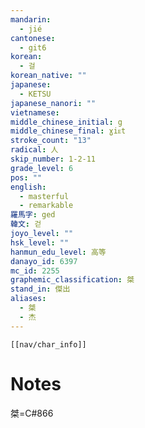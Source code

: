 ```yaml
---
mandarin:
  - jié
cantonese:
  - git6
korean:
  - 걸
korean_native: ""
japanese:
  - KETSU
japanese_nanori: ""
vietnamese:
middle_chinese_initial: g
middle_chinese_final: ɣiᴇt
stroke_count: "13"
radical: 人
skip_number: 1-2-11
grade_level: 6
pos: ""
english:
  - masterful
  - remarkable
羅馬字: ged
韓文: 걷
joyo_level: ""
hsk_level: ""
hanmun_edu_level: 高等
danayo_id: 6397
mc_id: 2255
graphemic_classification: 桀
stand_in: 傑出
aliases:
  - 桀
  - 杰
---
```

```meta-bind-embed
[[nav/char_info]]
```

# Notes
桀=C#866
